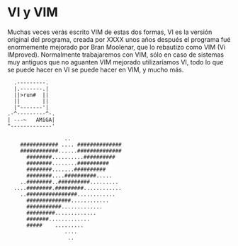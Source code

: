 
VI y VIM  
========

Muchas veces verás escrito VIM de estas dos formas, VI es la versión  original del programa, creada por XXXX unos años después el programa fué enormemente mejorado por Bran Moolenar, que lo rebautizo como VIM (Vi IMproved). Normalmente trabajaremos con VIM, sólo en caso de sistemas muy antiguos que no aguanten VIM mejorado  utilizaríamos VI, todo lo que se puede hacer en VI se puede hacer en VIM, y mucho más.
```
  .---------.
  |.-------.|
  ||>run#  ||
  ||       ||
  |"-------'|
.-^---------^-.
| ---~   AMiGA|
"-------------'
```

```
                  ..                     
    ############ .... ##############   
    ############......##############   
      ########..........##########     
      ########........##########       
      ########.......##########        
      ########....##########.....      
    ..########..##########.........    
  ....########.#########............  
    ..################............    
      ##############............      
      ###########.............
      #########.............      
      #######.............
      #####    .........                
                  ....                  
                   ..           

```

